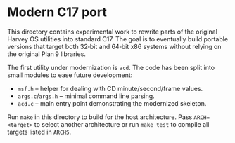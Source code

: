 # Modern C17 port

This directory contains experimental work to rewrite parts of the original
Harvey OS utilities into standard C17. The goal is to eventually build
portable versions that target both 32‑bit and 64‑bit x86 systems without
relying on the original Plan 9 libraries.

The first utility under modernization is `acd`. The code has been split into
small modules to ease future development:

* `msf.h` – helper for dealing with CD minute/second/frame values.
* `args.c`/`args.h` – minimal command line parsing.
* `acd.c` – main entry point demonstrating the modernized skeleton.

Run `make` in this directory to build for the host architecture. Pass
`ARCH=<target>` to select another architecture or run `make test` to
compile all targets listed in `ARCHS`.
